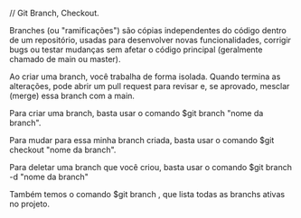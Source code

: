 // Git Branch, Checkout.

Branches (ou "ramificações") são cópias independentes do código dentro de um repositório, usadas para desenvolver novas funcionalidades, corrigir bugs ou testar mudanças sem afetar o código principal (geralmente chamado de main ou master).

Ao criar uma branch, você trabalha de forma isolada. Quando termina as alterações, pode abrir um pull request para revisar e, se aprovado, mesclar (merge) essa branch com a main.

Para criar uma branch, basta usar o comando $git branch "nome da branch".

Para mudar para essa minha branch criada, basta usar o comando $git checkout "nome da branch".

Para deletar uma branch que você criou, basta usar o comando $git branch -d "nome da branch"

Também temos o comando $git branch , que lista todas as branchs ativas no projeto.

